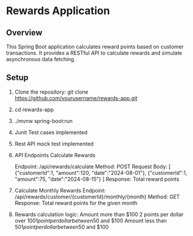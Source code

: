 # Rewards Application

## Overview

This Spring Boot application calculates reward points based on customer transactions. 
It provides a RESTful API to calculate rewards and simulate asynchronous data fetching.

## Setup

1. Clone the repository:
   git clone https://github.com/yourusername/rewards-app.git
2. cd rewards-app

3. ./mvnw spring-boot:run
4. Junit Test cases implemented
5. Rest API mock test implemented
6. API Endpoints
   Calculate Rewards

    Endpoint: /api/rewards/calculate
    Method: POST
   Request Body:
   [
   {"customerId":1, "amount":120, "date":"2024-08-01"},
   {"customerId":1, "amount":75, "date":"2024-08-15"}
   ]
   Response: Total reward points
7. Calculate Monthly Rewards
   Endpoint: /api/rewards/customer/{customerId}/monthly/{month}
   Method: GET
   Response: Total reward points for the given month
8. Rewards calculation logic:
    Amount more than $100
       2 points per dollar over $100
       1 point per dollar between$50 and $100
    Amount less than $50
          1 point per dollar between$50 and $100
